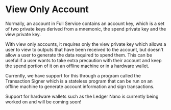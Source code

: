 # View Only Account

Normally, an account in Full Service contains an account key, which is a set of two private keys derived from a mnemonic, the spend private key and the view private key.

With view only accounts, it requires only the view private key which allows a user to view tx outputs that have been received to the account, but doesn't allow a user to generate the data required to spend them. This can be useful if a user wants to take extra precaution with their account and keep the spend portion of it on an offline machine or in a hardware wallet.

Currently, we have support for this through a program called the Transaction Signer which is a stateless program that can be run on an offline machine to generate account information and sign transactions.

Support for hardware wallets such as the Ledger Nano is currently being worked on and will be coming soon!
